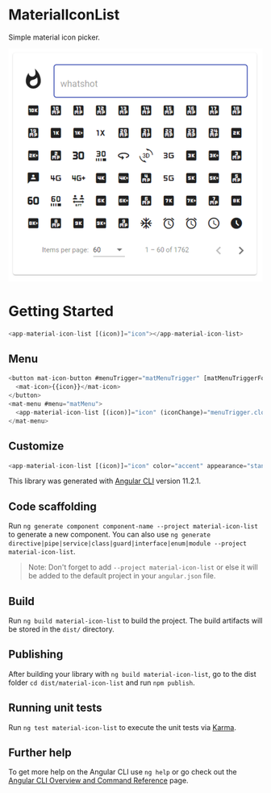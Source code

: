 # MaterialIconList

Simple material icon picker.

![Material icon picker](https://github.com/astone2014/material-libraries/blob/master/chrome_3p35FKoOLG.png?raw=true)

# Getting Started
```typescript
<app-material-icon-list [(icon)]="icon"></app-material-icon-list>
```

## Menu
```typescript
<button mat-icon-button #menuTrigger="matMenuTrigger" [matMenuTriggerFor]="menu">
  <mat-icon>{{icon}}</mat-icon>
</button>
<mat-menu #menu="matMenu">
  <app-material-icon-list [(icon)]="icon" (iconChange)="menuTrigger.closeMenu()"></app-material-icon-list>
</mat-menu>
```
## Customize
```typescript
<app-material-icon-list [(icon)]="icon" color="accent" appearance="standard"></app-material-icon-list>
```

This library was generated with [Angular CLI](https://github.com/angular/angular-cli) version 11.2.1.

## Code scaffolding

Run `ng generate component component-name --project material-icon-list` to generate a new component. You can also use `ng generate directive|pipe|service|class|guard|interface|enum|module --project material-icon-list`.
> Note: Don't forget to add `--project material-icon-list` or else it will be added to the default project in your `angular.json` file. 

## Build

Run `ng build material-icon-list` to build the project. The build artifacts will be stored in the `dist/` directory.

## Publishing

After building your library with `ng build material-icon-list`, go to the dist folder `cd dist/material-icon-list` and run `npm publish`.

## Running unit tests

Run `ng test material-icon-list` to execute the unit tests via [Karma](https://karma-runner.github.io).

## Further help

To get more help on the Angular CLI use `ng help` or go check out the [Angular CLI Overview and Command Reference](https://angular.io/cli) page.
